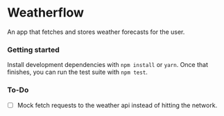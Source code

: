 # Weatherflow

An app that fetches and stores weather forecasts for the user.

### Getting started

Install development dependencies with `npm install` or `yarn`.
Once that finishes, you can run the test suite with `npm test`.

### To-Do
- [ ] Mock fetch requests to the weather api instead of hitting the network.